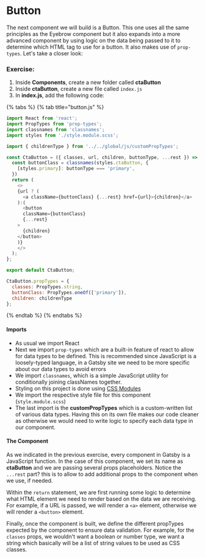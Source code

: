 # Button

The next component we will build is a Button.  This one uses all the same principles as the Eyebrow component but it also expands into a more advanced component by using logic on the data being passed to it to determine which HTML tag to use for a button. It also makes use of `prop-types`.  Let's take a closer look:

### Exercise:

1. Inside **Components**, create a new folder called **ctaButton**
2. Inside **ctaButton**, create a new file called `index.js`
3. In **index.js**, add the following code:

{% tabs %}
{% tab title="button.js" %}
```javascript
import React from 'react';
import PropTypes from 'prop-types';
import classnames from 'classnames';
import styles from './style.module.scss';

import { childrenType } from '../../global/js/customPropTypes';

const CtaButton = ({ classes, url, children, buttonType, ...rest }) => {
  const buttonClass = classnames(styles.ctaButton, {
    [styles.primary]: buttonType === 'primary',
  })
  return (
    <>
    {url ? (
      <a className={buttonClass} {...rest} href={url}>{children}</a>
    ):(
      <button
      className={buttonClass}
      {...rest}
    >
      {children}
    </button>
    )}
    </>
  );
};

export default CtaButton;

CtaButton.propTypes = {
  classes: PropTypes.string,
  buttonClass: PropTypes.oneOf(['primary']),
  children: childrenType
};

```
{% endtab %}
{% endtabs %}

#### Imports

* As usual we import React
* Next we import `prop-types` which are a built-in feature of react to allow for data types to be defined.  This is recommended since JavaScript is a loosely-typed language, in a Gatsby site we need to be more specific about our data types to avoid errors
* We import `classnames`, which is a simple JavaScript utility for conditionally joining classNames together.
* Styling on this project is done using [CSS Modules](../chapter-6/working-with-css.md) 
* We import the respective style file for this component \(`style.module.scss`\)
* The last import is the **customPropTypes** which is a custom-written list of various data types.  Having this on its own file makes our code cleaner as otherwise we would need to write logic to specify each data type in our component.

#### The Component

As we indicated in the previous exercise, every component in Gatsby is a JavaScript function. In the case of this component, we set its name as **ctaButton** and we are passing several props placeholders.  Notice the `...rest` part?  this is to allow to add additional props to the component when we use, if needed.

Within the `return` statement, we are first running some logic to determine what HTML element we need to render based on the data we are receiving.  For example, if a URL is passed, we will render a `<a>` element, otherwise we will render a `<button>` element.

Finally, once the component is built, we define the different propTypes expected by the component to ensure data validation.  For example, for the `classes` props, we wouldn't want a boolean or number type, we want a string which basically will be a list of string values to be used as CSS classes.

